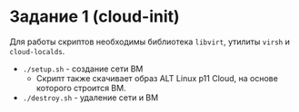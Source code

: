 Задание 1 (cloud-init)
===
Для работы скриптов необходимы библиотека `libvirt`, утилиты `virsh` и `cloud-localds`.
- `./setup.sh` - создание сети ВМ
  - Скрипт также скачивает образ ALT Linux p11 Cloud, на основе которого строится ВМ.
- `./destroy.sh` - удаление сети и ВМ
